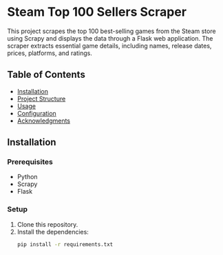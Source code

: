 # Steam Top 100 Sellers Scraper

This project scrapes the top 100 best-selling games from the Steam store using Scrapy and displays the data through a Flask web application. The scraper extracts essential game details, including names, release dates, prices, platforms, and ratings.

## Table of Contents

- [Installation](#installation)
- [Project Structure](#project-structure)
- [Usage](#usage)
- [Configuration](#configuration)
- [Acknowledgments](#acknowledgments)

## Installation

### Prerequisites

- Python 
- Scrapy
- Flask

### Setup

1. Clone this repository.
2. Install the dependencies:
   ```bash
   pip install -r requirements.txt
